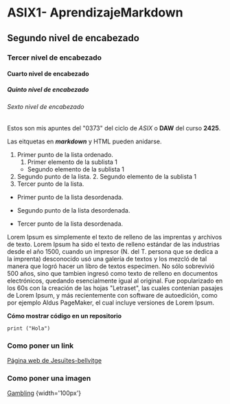 # ASIX1- AprendizajeMarkdown
## Segundo nivel de encabezado
### Tercer nivel de encabezado
#### Cuarto nivel de encabezado
##### Quinto nivel de encabezado
###### Sexto nivel de encabezado
Estos son mis apuntes del "0373" del ciclo de _ASIX_ o **DAW** del curso __2425__.

Las eitquetas en **_markdown_** y HTML pueden anidarse.

1. Primer punto de la lista ordenado.
    1. Primer elemento de la sublista 1
    * Segundo elemento de la sublista 1 
2. Segundo punto de la lista.
    2. Segundo elemento de la sublista 1 
3. Tercer punto de la lista.


* Primer punto de la lista desordenada.
- Segundo punto de la lista desordenada.
+ Tercer punto de la lista desordenada.


Lorem Ipsum es simplemente el texto de relleno de las imprentas y archivos de texto. Lorem Ipsum ha sido el texto de relleno estándar de las industrias desde el año 1500, cuando un impresor (N. del T. persona que se dedica a la imprenta) desconocido usó una galería de textos y los mezcló de tal manera que logró hacer un libro de textos especimen. No sólo sobrevivió 500 años, sino que tambien ingresó como texto de relleno en documentos electrónicos, quedando esencialmente igual al original. Fue popularizado en los 60s con la creación de las hojas "Letraset", las cuales contenian pasajes de Lorem Ipsum, y más recientemente con software de autoedición, como por ejemplo Aldus PageMaker, el cual incluye versiones de Lorem Ipsum.

**Cómo mostrar código en un repositorio**

```
print ("Hola")
```

### Como poner un link
[Página web de Jesuïtes-bellvitge](https://www.fje.edu/ca/jesuites-bellvitge "Tit opcional")

### Como poner una imagen

[Gambling](https://github.com/Aitor2507/testprova/blob/main/image22.jpeg "Tit opcional") {width='100px'}
